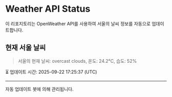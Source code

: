 
# Weather API Status

이 리포지토리는 OpenWeather API를 사용하여 서울의 날씨 정보를 자동으로 업데이트합니다.

## 현재 서울 날씨
> 서울의 현재 날씨: overcast clouds, 온도: 24.2°C, 습도: 52%

⏳ 업데이트 시간: 2025-09-22 17:25:37 (UTC)

---
자동 업데이트 봇에 의해 관리됩니다.
